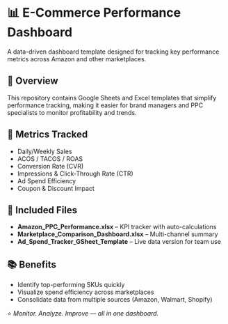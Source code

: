# 📊 E-Commerce Performance Dashboard  

A data-driven dashboard template designed for tracking key performance metrics across Amazon and other marketplaces.  

## 🚀 Overview  
This repository contains Google Sheets and Excel templates that simplify performance tracking, making it easier for brand managers and PPC specialists to monitor profitability and trends.  

## 🧠 Metrics Tracked  
- Daily/Weekly Sales  
- ACOS / TACOS / ROAS  
- Conversion Rate (CVR)  
- Impressions & Click-Through Rate (CTR)  
- Ad Spend Efficiency  
- Coupon & Discount Impact  

## 🧾 Included Files  
- **Amazon_PPC_Performance.xlsx** – KPI tracker with auto-calculations  
- **Marketplace_Comparison_Dashboard.xlsx** – Multi-channel summary  
- **Ad_Spend_Tracker_GSheet_Template** – Live data version for team use  

## 📚 Benefits  
- Identify top-performing SKUs quickly  
- Visualize spend efficiency across marketplaces  
- Consolidate data from multiple sources (Amazon, Walmart, Shopify)  

⭐ _Monitor. Analyze. Improve — all in one dashboard._
